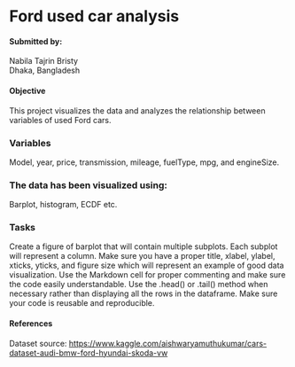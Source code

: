 # Ford used car analysis
#### Submitted by:<br>
Nabila Tajrin Bristy<br>
Dhaka, Bangladesh

#### Objective
This project visualizes the data and analyzes the relationship between variables of used Ford cars.

### Variables
Model, year, price, transmission, mileage, fuelType, mpg, and engineSize.

### The data has been visualized using:
Barplot, histogram, ECDF etc.

### Tasks
Create a figure of barplot that will contain multiple subplots. Each subplot will represent a column.
Make sure you have a proper title, xlabel, ylabel, xticks, yticks, and figure size which will represent an example of good data visualization.
Use the Markdown cell for proper commenting and make sure the code easily understandable. Use the .head() or .tail() method when necessary rather than displaying all the rows in the dataframe.
Make sure your code is reusable and reproducible.

#### References
Dataset source: https://www.kaggle.com/aishwaryamuthukumar/cars-dataset-audi-bmw-ford-hyundai-skoda-vw
